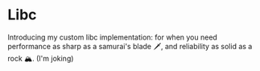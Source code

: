 Libc
=============
    
Introducing my custom libc implementation:
for when you need performance as sharp as a samurai's blade 🗡️,
and reliability as solid as a rock 🏔️.
(I'm joking)
